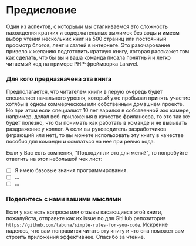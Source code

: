 # Предисловие

Один из аспектов, с которыми мы сталкиваемся это сложность нахождения кратких и содержательных выжимок без воды
 и имеем выбор чтения нескольких книг на 500 страниц или постоянный просмотр блогов, лент и статей в интернете.
 Это разочарование привело к желанию подготовить краткую книгу, которая расскажет  том как сделать, что бы вы и ваша команда писала понятный и легко читаемый код
на примере PHP-фреймворка Laravel.

### Для кого предназначена эта книга

Предполагается, что читателем книги в перую очередь будет специалист начального уровня, который уже пробывал принять участие хотябы в одном коммерческом или
собственным домашнем проекте. Но при этом если специалист 10 лет варился в собственной эхо камере, например, делал веб-приложения в качестве фрилансера, то это так же будет полезно, что бы понимать как работать в команде и не вызывать раздражение у коллег.
А если вы руководитель разработчиков (играющий или нет), то вы можете использовать эту книгу в качестве пособия для команды и ссылаться на нее при ревью кода.

Если у Вас есть сомнения, "Подходит ли это для меня?", то попробуйте ответить на этот небольшой чек лист:

- [ ] Я имею базовые знания программирования.
- [ ] ...
- [ ] ...

### Поделитесь с нами вашими мыслями

Если у вас есть вопросы или отзывы касающиеся этой книги, пожалуйста, отправьте как их issue по
для GitHub репозитория `https://github.com/tabuna/simple-rules-for-you-code`.
Искренне надеюсь, что вам понравится читать эту книгу и что она поможет вам
строить приложения эффективнее. Спасибо за чтение.
